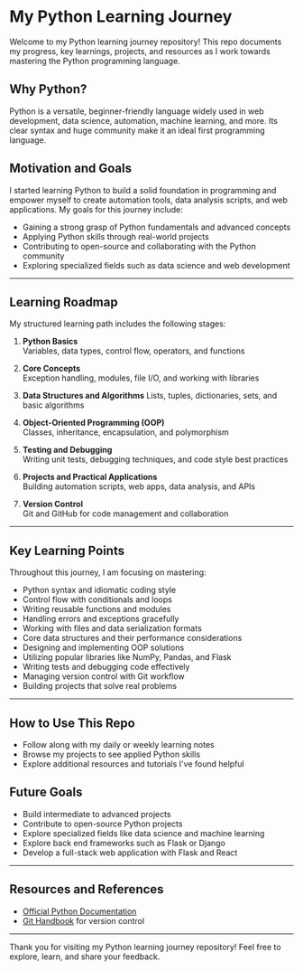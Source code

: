 # My Python Learning Journey

Welcome to my Python learning journey repository! This repo documents my progress, key learnings, projects, and resources as I work towards mastering the Python programming language.

## Why Python?

Python is a versatile, beginner-friendly language widely used in web development, data science, automation, machine learning, and more. Its clear syntax and huge community make it an ideal first programming language.

## Motivation and Goals

I started learning Python to build a solid foundation in programming and empower myself to create automation tools, data analysis scripts, and web applications. My goals for this journey include:

- Gaining a strong grasp of Python fundamentals and advanced concepts
- Applying Python skills through real-world projects
- Contributing to open-source and collaborating with the Python community
- Exploring specialized fields such as data science and web development

---

## Learning Roadmap

My structured learning path includes the following stages:

1. **Python Basics**  
   Variables, data types, control flow, operators, and functions

2. **Core Concepts**  
   Exception handling, modules, file I/O, and working with libraries

3. **Data Structures and Algorithms** 
   Lists, tuples, dictionaries, sets, and basic algorithms
   

4. **Object-Oriented Programming (OOP)**  
   Classes, inheritance, encapsulation, and polymorphism

5. **Testing and Debugging**  
   Writing unit tests, debugging techniques, and code style best practices

6. **Projects and Practical Applications**  
   Building automation scripts, web apps, data analysis, and APIs

7. **Version Control**  
   Git and GitHub for code management and collaboration

---
## Key Learning Points

Throughout this journey, I am focusing on mastering:

- Python syntax and idiomatic coding style
- Control flow with conditionals and loops
- Writing reusable functions and modules
- Handling errors and exceptions gracefully
- Working with files and data serialization formats
- Core data structures and their performance considerations
- Designing and implementing OOP solutions
- Utilizing popular libraries like NumPy, Pandas, and Flask
- Writing tests and debugging code effectively
- Managing version control with Git workflow
- Building projects that solve real problems

---
## How to Use This Repo

- Follow along with my daily or weekly learning notes  
- Browse my projects to see applied Python skills  
- Explore additional resources and tutorials I've found helpful

## Future Goals

- Build intermediate to advanced projects  
- Contribute to open-source Python projects  
- Explore specialized fields like data science and machine learning
- Explore back end frameworks such as Flask or Django 
- Develop a full-stack web application with Flask and React 

---
## Resources and References

- [Official Python Documentation](https://docs.python.org/3/)  
- [Git Handbook](https://git-scm.com/doc) for version control

---

Thank you for visiting my Python learning journey repository! Feel free to explore, learn, and share your feedback.

